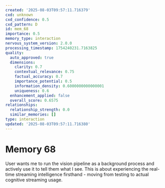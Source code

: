 ```yaml
---
created: '2025-08-03T09:57:11.716379'
cxd: unknown
cxd_confidence: 0.5
cxd_pattern: D
id: mem_68
importance: 0.5
memory_type: interaction
nervous_system_version: 2.0.0
processing_timestamp: 1754240231.7163825
quality:
  auto_approved: true
  dimensions:
    clarity: 0.7
    contextual_relevance: 0.75
    factual_accuracy: 0.7
    importance_potential: 0.5
    information_density: 0.6000000000000001
    uniqueness: 0.6
  enhancement_applied: false
  overall_score: 0.6575
relationships:
  relationship_strength: 0.0
  similar_memories: []
type: interaction
updated: '2025-08-03T09:57:11.716380'
---
```


# Memory 68

User wants me to run the vision pipeline as a background process and actively use it to tell them what I see. This is about experiencing the real-time streaming intelligence firsthand - moving from testing to actual cognitive streaming usage.